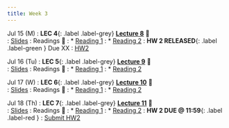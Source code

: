 ```yaml
---
title: Week 3 
---
```


Jul 15 (M)
: **LEC 4**{: .label .label-grey} **[Lecture 8](./)** 🎥  
    : [Slides](./)
: Readings 📖
: * [Reading 1](https://canvas.ucsd.edu/files/)
: * [Reading 2](https://canvas.ucsd.edu/files/)
:  **HW 2 RELEASED**{: .label .label-green } Due XX
    : [HW2](https://canvas.ucsd.edu/files/)

Jul 16 (Tu)
: **LEC 5**{: .label .label-grey} **[Lecture 9](./)** 🎥  
    : [Slides](./)
: Readings 📖
: * [Reading 1](https://canvas.ucsd.edu/files/)
: * [Reading 2](https://canvas.ucsd.edu/files/)

Jul 17 (W)
: **LEC 6**{: .label .label-grey} **[Lecture 10](./)** 🎥  
    : [Slides](./)
: Readings 📖
: * [Reading 1](https://canvas.ucsd.edu/files/)
: * [Reading 2](https://canvas.ucsd.edu/files/)

Jul 18 (Th)
: **LEC 7**{: .label .label-grey} **[Lecture 11](./)** 🎥  
    : [Slides](./)
: Readings 📖
: * [Reading 1](https://canvas.ucsd.edu/files/)
: * [Reading 2](https://canvas.ucsd.edu/files/)
:  **HW 2 DUE @ 11:59**{: .label .label-red } 
    : [Submit HW2](https://canvas.harvard.edu/courses/97916/assignments/532854)
